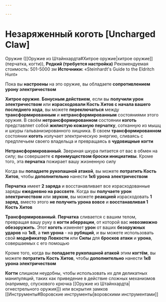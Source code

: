 ```yaml
---

---
```

# Незаряженный коготь [Uncharged Claw]

Оружие ([[Оружие из Штайнхардта#Хитрое оружие|хитрое оружие]] (перчатка, когти)), **Редкий (требуется настройка)**
Рекомендуемая стоимость: 501-5000 зм
**Источники:** «Steinhardt's Guide to the Eldritch Hunt»

Пока вы **настроены** на это оружие, вы обладаете **сопротивлением урону электричеством**

**Хитрое оружие**. **Бонусным действием**, если вы **получили урон электричеством** или **израсходовали Кость Хитов с начала вашего последнего хода**, вы можете **переключаться** между **трансформированным** и **нетрансформированным** состояниями этого оружия. В своём **нетрансформированном** состоянии **коготь** представляет собой **жилистую кожаную перчатку**, сотканную из мышц и шкуры гальванизированного хищника. В своем **трансформированном** состоянии **коготь** излучает электрическую энергию, сливаясь с предплечьем своего владельца и превращаясь в **чудовищные когти**

**Нетрансформированный**. Звериная шкура питается от вас в обмен на силу; вы совершаете **с преимуществом броски инициативы**. Кроме того, эта **перчатка** пожирает вашу жизненную силу

Когда вы **попадаете рукопашной атакой**, вы можете **потратить Кость Хитов**, чтобы **дополнительно** нанести **1к6 урона электричеством**

**Перчатка** имеет **2 заряда** и восстанавливает все израсходованные заряды **ежедневно на рассвете**. Когда вы **получаете урон электричеством** или **звуком**, вы можете **реакцией** израсходовать **1 заряд**, вместо этого **не получить урона вовсе** и **восстанавливая 1 Кость Хитов**

**Трансформированный**. **Перчатка** сливается с вашим телом, превращая вашу руку в **когти аберрации**, от которой вас **невозможно обезоружить**. Этот **коготь** изменяет **урон** от ваших **безоружных ударов** на **1к8**, а **тип урона** - на **рубящий**, и вы можете использовать свой **модификатор Ловкости** или **Силы** для **бросков атаки** и **урона**, совершаемых с его помощью

Кроме того, когда вы **попадаете рукопашной атакой** этим **когтём**, вы можете **потратить Кость Хитов**, чтобы **дополнительно** нанести **1к8 урона электричеством**

**Когти** слишком неудобны, чтобы использовать их для деликатных манипуляций, таких как приведение в действие сложных механизмов (например, спускового крючка [[Оружие из Штайнхардта|огнестрельного оружия]]) или вскрытия замков [[Инструменты#Воровские инструменты|воровскими инструментами]]